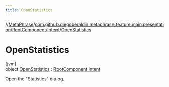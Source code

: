 ```yaml
---
title: OpenStatistics
---
```

//[MetaPhrase](../../../../../index.html)/[com.github.diegoberaldin.metaphrase.feature.main.presentation](../../../index.html)/[RootComponent](../../index.html)/[Intent](../index.html)/[OpenStatistics](index.html)



# OpenStatistics



[jvm]\
object [OpenStatistics](index.html) : [RootComponent.Intent](../index.html)

Open the &quot;Statistics&quot; dialog.


